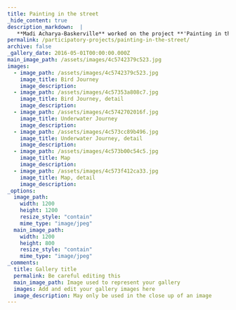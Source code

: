 ```yaml
---
title: Painting in the street
_hide_content: true
description_markdown:  |
   **Madi Acharya-Baskerville** worked on the project **'Painting in the Street'** with four other artists. The project was commissioned by Oxford City Council's East Area Parliament. Children ranging from 3-18 and their families were invited by Magdalen Road Studios to work on several 6ft by 4ft paintings. These were subsequently displayed along Magdalen Road and the footpath through SS Mary and John churchyard in Cowley Road in Oxford to celebrate Oxfordshire Artweeks 2010. Children worked with **Madi Acharya-Baskerville** to paint a **Bird Journey**, an **Underwater Journey** and a journey expressed through an imaginery **Map**.
permalink: /participatory-projects/painting-in-the-street/
archive: false
_gallery_date: 2016-05-01T00:00:00.000Z
main_image_path: /assets/images/4c5742379c523.jpg
images:            
  - image_path: /assets/images/4c5742379c523.jpg
    image_title: Bird Journey
    image_description:   
  - image_path: /assets/images/4c57353a808c7.jpg
    image_title: Bird Journey, detail
    image_description: 
  - image_path: /assets/images/4c5742702016f.jpg
    image_title: Underwater Journey
    image_description: 
  - image_path: /assets/images/4c573cc89b496.jpg
    image_title: Underwater Journey, detail
    image_description:   
  - image_path: /assets/images/4c573b00c54c5.jpg
    image_title: Map
    image_description: 
  - image_path: /assets/images/4c573f412ca33.jpg
    image_title: Map, detail
    image_description:        
_options:
  image_path:
    width: 1200
    height: 1200
    resize_style: "contain"
    mime_type: "image/jpeg"
  main_image_path:
    width: 1200
    height: 800
    resize_style: "contain"
    mime_type: "image/jpeg"
_comments:
  title: Gallery title
  permalink: Be careful editing this
  main_image_path: Image used to represent your gallery
  images: Add and edit your gallery images here
  image_description: May only be used in the close up of an image
---
```


